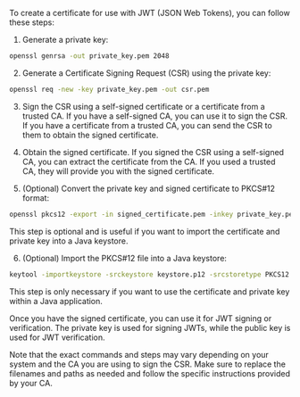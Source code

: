 To create a certificate for use with JWT (JSON Web Tokens), you can follow these steps:

1. Generate a private key:
```bash
openssl genrsa -out private_key.pem 2048
```

2. Generate a Certificate Signing Request (CSR) using the private key:
```bash
openssl req -new -key private_key.pem -out csr.pem
```

3. Sign the CSR using a self-signed certificate or a certificate from a trusted CA. If you have a self-signed CA, you can use it to sign the CSR. If you have a certificate from a trusted CA, you can send the CSR to them to obtain the signed certificate.

4. Obtain the signed certificate. If you signed the CSR using a self-signed CA, you can extract the certificate from the CA. If you used a trusted CA, they will provide you with the signed certificate.

5. (Optional) Convert the private key and signed certificate to PKCS#12 format:
```bash
openssl pkcs12 -export -in signed_certificate.pem -inkey private_key.pem -out keystore.p12 -name "JWT Certificate"
```

This step is optional and is useful if you want to import the certificate and private key into a Java keystore.

6. (Optional) Import the PKCS#12 file into a Java keystore:
```bash
keytool -importkeystore -srckeystore keystore.p12 -srcstoretype PKCS12 -destkeystore jwt_keystore.jks
```

This step is only necessary if you want to use the certificate and private key within a Java application.

Once you have the signed certificate, you can use it for JWT signing or verification. The private key is used for signing JWTs, while the public key is used for JWT verification.

Note that the exact commands and steps may vary depending on your system and the CA you are using to sign the CSR. Make sure to replace the filenames and paths as needed and follow the specific instructions provided by your CA.
